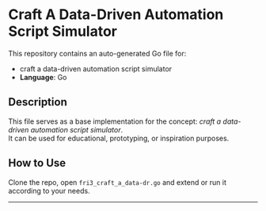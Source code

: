 # Craft A Data-Driven Automation Script Simulator

This repository contains an auto-generated Go file for:

- craft a data-driven automation script simulator
- **Language**: Go

## Description

This file serves as a base implementation for the concept: *craft a data-driven automation script simulator*.  
It can be used for educational, prototyping, or inspiration purposes.

## How to Use

Clone the repo, open `fri3_craft_a_data-dr.go` and extend or run it according to your needs.

---



